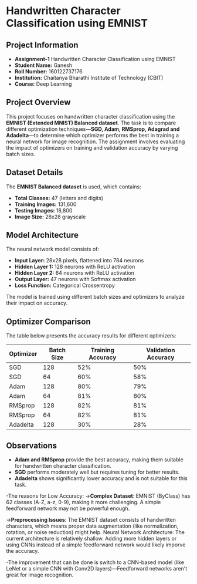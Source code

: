 # Handwritten Character Classification using EMNIST  

## Project Information  
- **Assignment-1** Handwritten Character Classification using EMNIST  
- **Student Name:** Ganesh  
- **Roll Number:** 160122737176  
- **Institution:** Chaitanya Bharathi Institute of Technology (CBIT)  
- **Course:** Deep Learning 

## Project Overview  
This project focuses on handwritten character classification using the **EMNIST (Extended MNIST) Balanced dataset**. The task is to compare different optimization techniques—**SGD, Adam, RMSprop, Adagrad and Adadelta**—to determine which optimizer performs the best in training a neural network for image recognition. The assignment involves evaluating the impact of optimizers on training and validation accuracy by varying batch sizes.  

## Dataset Details  
The **EMNIST Balanced dataset** is used, which contains:  
- **Total Classes:** 47 (letters and digits)  
- **Training Images:** 131,600  
- **Testing Images:** 18,800  
- **Image Size:** 28x28 grayscale  

## Model Architecture  
The neural network model consists of:  
- **Input Layer:** 28x28 pixels, flattened into 784 neurons  
- **Hidden Layer 1:** 128 neurons with ReLU activation  
- **Hidden Layer 2:** 64 neurons with ReLU activation  
- **Output Layer:** 47 neurons with Softmax activation  
- **Loss Function:** Categorical Crossentropy  

The model is trained using different batch sizes and optimizers to analyze their impact on accuracy.  

## Optimizer Comparison  
The table below presents the accuracy results for different optimizers:  

| Optimizer  | Batch Size | Training Accuracy | Validation Accuracy |
|------------|------------|-------------------|---------------------|
| SGD        | 128        | 52%               | 50%                 |
| SGD        | 64         | 60%               | 58%                 |
| Adam       | 128        | 80%               | 79%                 |
| Adam       | 64         | 81%               | 80%                 |
| RMSprop    | 128        | 82%               | 81%                 |
| RMSprop    | 64         | 82%               | 81%                 |
| Adadelta   | 128        | 30%               | 28%                 |

## Observations  
- **Adam and RMSprop** provide the best accuracy, making them suitable for handwritten character classification.  
- **SGD** performs moderately well but requires tuning for better results.  
- **Adadelta** shows significantly lower accuracy and is not suitable for this task.  

-The reasons for Low Accuracy:
->**Complex Dataset**: EMNIST (ByClass) has 62 classes (A-Z, a-z, 0-9), making it more challenging. A simple feedforward network may not be powerful enough.

->**Preprocessing Issues**: The EMNIST dataset consists of handwritten characters, which means proper data augmentation (like normalization, rotation, or noise reduction) might help.
Neural Network Architecture: The current architecture is relatively shallow. Adding more hidden layers or using CNNs instead of a simple feedforward network would likely imporve the accuracy.

-The improvement that can be done is switch to a CNN-based model (like LeNet or a simple CNN with Conv2D layers)—Feedforward networks aren't great for image recognition.
